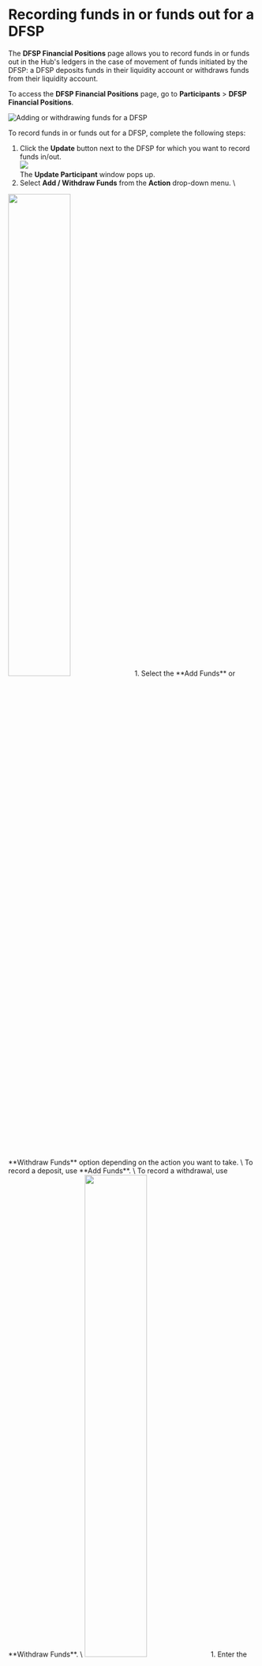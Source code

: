 # Recording funds in or funds out for a DFSP

The **DFSP Financial Positions** page allows you to record funds in or funds out in the Hub's ledgers in the case of movement of funds initiated by the DFSP: a DFSP deposits funds in their liquidity account or withdraws funds from their liquidity account.

To access the **DFSP Financial Positions** page, go to **Participants** > **DFSP Financial Positions**.

![Adding or withdrawing funds for a DFSP](/dfsp_financial_positions_2.png)

To record funds in or funds out for a DFSP, complete the following steps:

1. Click the **Update** button next to the DFSP for which you want to record funds in/out. \
![](/add_withdraw_funds.png) \
The **Update Participant** window pops up.
1. Select **Add / Withdraw Funds** from the **Action** drop-down menu. \
<img src="/update_participant.png" width="50%" height="50%" />
1. Select the **Add Funds** or **Withdraw Funds** option depending on the action you want to take. \
To record a deposit, use **Add Funds**. \
To record a withdrawal, use **Withdraw Funds**. \
<img src="/action_add_withdraw.png" width="50%" height="50%" />
1. Enter the amount added or withdrawn by the DFSP in the **Amount** field. \
Do not specify a plus or a minus sign when entering the amount. Instead, ensure you have selected the right action in the previous step.
1. Click **Submit**.
1. On clicking **Submit**, a confirmation window pops up asking you to confirm the action, or confirm and also update the Net Debit Cap of the DFSP. \
<img src="/confirm_action_add_withdraw_funds.png" width="60%" height="60%" />

1. Click **Confirm Only** or **Confirm and Update NDC**. \
\
On clicking **Confirm Only**, the **Balance** value on the **DFSP Financial Positions** page gets updated and the Hub adjusts the ledgers. \
\
On clicking **Confirm and Update NDC**, the **Update Participant** window changes and allows you to update the Net Debit Cap (NDC). \
<img src="/action_update_ndc.png" width="50%" height="50%" />
